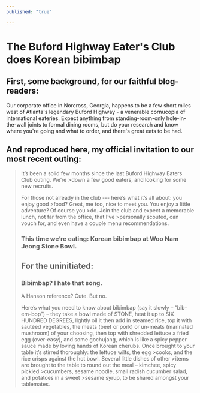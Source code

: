 ```yaml
---
published: "true"

---
```


The Buford Highway Eater's Club does Korean bibimbap
====================================================

First, some background, for our faithful blog-readers:
------------------------------------------------------
Our corporate office in Norcross, Georgia, happens to be a few short miles west of Atlanta's legendary Buford Highway - a venerable cornucopia of international eateries. Expect anything from standing-room-only hole-in-the-wall joints to formal dining rooms, but do your research and know where you're going and what to order, and there's great eats to be had.

And reproduced here, my official invitation to our most recent outing:
------------------------------------------------------------------------
>It’s been a solid few months since the last Buford Highway Eaters Club outing. We’re >down a few good eaters, and looking for some new recruits.
>
>For those not already in the club --- here’s what it’s all about: you enjoy good >food? Great, me too, nice to meet you. You enjoy a little adventure? Of course you >do. Join the club and expect a memorable lunch, not far from the office, that I’ve >personally scouted, can vouch for, and even have a couple menu recommendations.
>
> ### This time we’re eating: Korean bibimbap at Woo Nam Jeong Stone Bowl.
>
>## For the uninitiated:
>
>### Bibimbap? I hate that song.
>
>    A Hanson reference? Cute. But no.
>
>Here’s what you need to know about bibimbap (say it slowly – “bib-em-bop”) – they take a bowl made of STONE, heat it up to SIX HUNDRED DEGREES, lightly oil it then add in steamed rice, top it with sautéed vegetables, the meats (beef or pork) or un-meats (marinated mushroom) of your choosing, then top with shredded lettuce a fried egg (over-easy), and some gochujang, which is like a spicy pepper sauce made by loving hands of Korean cherubs. 
>    Once brought to your table it’s stirred thoroughly: the lettuce wilts, the egg >cooks, and the rice crisps against the hot bowl. Several little dishes of other >items are brought to the table to round out the meal – kimchee, spicy pickled >cucumbers, sesame noodle, small radish cucumber salad, and potatoes in a sweet >sesame syrup, to be shared amongst your tablemates.

